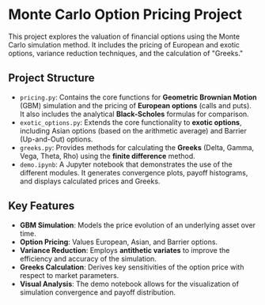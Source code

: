 # Monte Carlo Option Pricing Project

This project explores the valuation of financial options using the Monte Carlo simulation method. It includes the pricing of European and exotic options, variance reduction techniques, and the calculation of "Greeks."

## Project Structure

* `pricing.py`: Contains the core functions for **Geometric Brownian Motion** (GBM) simulation and the pricing of **European options** (calls and puts). It also includes the analytical **Black-Scholes** formulas for comparison.
* `exotic_options.py`: Extends the core functionality to **exotic options**, including Asian options (based on the arithmetic average) and Barrier (Up-and-Out) options.
* `greeks.py`: Provides methods for calculating the **Greeks** (Delta, Gamma, Vega, Theta, Rho) using the **finite difference** method.
* `demo.ipynb`: A Jupyter notebook that demonstrates the use of the different modules. It generates convergence plots, payoff histograms, and displays calculated prices and Greeks.

## Key Features

* **GBM Simulation**: Models the price evolution of an underlying asset over time.
* **Option Pricing**: Values European, Asian, and Barrier options.
* **Variance Reduction**: Employs **antithetic variates** to improve the efficiency and accuracy of the simulation.
* **Greeks Calculation**: Derives key sensitivities of the option price with respect to market parameters.
* **Visual Analysis**: The demo notebook allows for the visualization of simulation convergence and payoff distribution.
